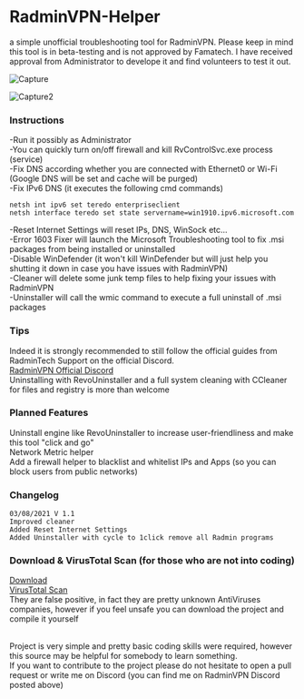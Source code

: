 # RadminVPN-Helper
a simple unofficial troubleshooting tool for RadminVPN. Please keep in mind this tool is in beta-testing and is not approved by Famatech. I have received approval from Administrator to develope it and find volunteers to test it out.

![Capture](https://user-images.githubusercontent.com/85739956/128055563-34d5502c-4766-41e0-bcad-fe0f711d771e.PNG)

![Capture2](https://user-images.githubusercontent.com/85739956/128055406-99ca69f5-2cc2-4d1b-8c3f-e0d9f5b51d12.PNG)


### Instructions
-Run it possibly as Administrator <br/>
-You can quickly turn on/off firewall and kill RvControlSvc.exe process (service) <br/>
-Fix DNS according whether you are connected with Ethernet0 or Wi-Fi (Google DNS will be set and cache will be purged) <br/>
-Fix IPv6 DNS (it executes the following cmd commands) <br/>

```batch
netsh int ipv6 set teredo enterpriseclient
netsh interface teredo set state servername=win1910.ipv6.microsoft.com
```
-Reset Internet Settings will reset IPs, DNS, WinSock etc... <br/>
-Error 1603 Fixer will launch the Microsoft Troubleshooting tool to fix .msi packages from being installed or uninstalled <br/>
-Disable WinDefender (it won't kill WinDefender but will just help you shutting it down in case you have issues with RadminVPN) <br/>
-Cleaner will delete some junk temp files to help fixing your issues with RadminVPN <br/>
-Uninstaller will call the wmic command to execute a full uninstall of .msi packages

### Tips
Indeed it is strongly recommended to still follow the official guides from RadminTech Support on the official Discord. <br/>
<a href="https://discord.gg/BHsfTuXxMn" target="_blank">RadminVPN Official Discord</a> <br/>
Uninstalling with RevoUninstaller and a full system cleaning with CCleaner for files and registry is more than welcome <br/>

### Planned Features
Uninstall engine like RevoUninstaller to increase user-friendliness and make this tool "click and go" <br/>
Network Metric helper <br/>
Add a firewall helper to blacklist and whitelist IPs and Apps (so you can block users from public networks) <br/>

### Changelog
```
03/08/2021 V 1.1
Improved cleaner
Added Reset Internet Settings
Added Uninstaller with cycle to 1click remove all Radmin programs
```

### Download & VirusTotal Scan (for those who are not into coding)
<a href="https://github.com/NazgulCoder/RadminVPN-Helper/releases" target="_blank">Download</a> <br/>
<a href="https://www.virustotal.com/gui/file-analysis/NzAyOTgxOWVkNjVjNjQ3MjI3MzJiYTkxNzZiNjRlM2U6MTYyODAxMDA3Nw==/detection" target="_blank">VirusTotal Scan</a> <br/> 
They are false positive, in fact they are pretty unknown AntiViruses companies, however if you feel unsafe you can download the project and compile it yourself <br/> <br/>



Project is very simple and pretty basic coding skills were required, however this source may be helpful for somebody to learn something. <br/>
If you want to contribute to the project please do not hesitate to open a pull request or write me on Discord (you can find me on RadminVPN Discord posted above)

